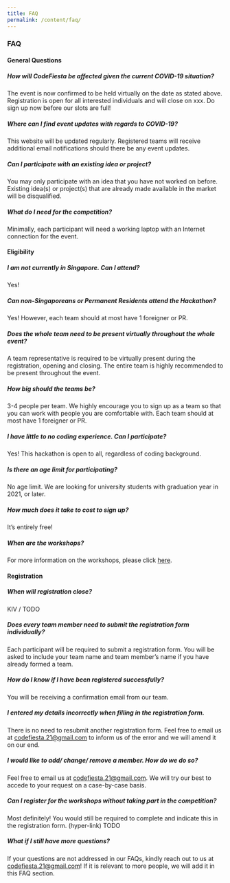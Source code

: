 ```yaml
---
title: FAQ
permalink: /content/faq/
---
```


### **FAQ**

#### **General Questions**
##### **How will CodeFiesta be affected given the current COVID-19 situation?**
&#9;The event is now confirmed to be held virtually on the date as stated above. Registration is open for all interested individuals and will close on xxx. Do sign up now before our slots are full!
##### **Where can I find event updates with regards to COVID-19?**
&#9;This website will be updated regularly. Registered teams will receive additional email notifications should there be any event updates.
##### **Can I participate with an existing idea or project?**
&#9;You may only participate with an idea that you have not worked on before. Existing idea(s) or project(s) that are already made available in the market will be disqualified.
##### **What do I need  for the competition?**
&#9;Minimally, each participant will need a working laptop with an Internet connection for the event. 

#### **Eligibility**
##### **I am not currently in Singapore. Can I attend?**
&#9;Yes!
##### **Can non-Singaporeans or Permanent Residents attend the Hackathon?**
&#9;Yes! However, each team should at most have 1 foreigner or PR.
##### **Does the whole team need to be present virtually throughout the whole event?**
&#9;A team representative is required to be virtually present during the registration, opening and closing. The entire team is highly recommended to be present throughout the event.
##### **How big should the teams be?**
&#9;3-4 people per team. We highly encourage you to sign up as a team so that you can work with people you are comfortable with. Each team should at most have 1 foreigner or PR.
##### **I have little to no coding experience. Can I participate?**
&#9;Yes! This hackathon is open to all, regardless of coding background.
##### **Is there an age limit for participating?**
&#9;No age limit. We are looking for university students with graduation year in 2021, or later. 
##### **How much does it take to cost to sign up?**
&#9;It’s entirely free! 
##### **When are the workshops?**
&#9;For more information on the workshops, please click [here](/content/workshops).

#### **Registration**
##### **When will registration close?**
&#9;KIV / TODO
##### **Does every team member need to submit the registration form individually?**
&#9;Each participant will be required to submit a registration form. You will be asked to include your team name and team member’s name if you have already formed a team.
##### **How do I know if I have been registered successfully?**
&#9;You will be receiving a confirmation email from our team.
##### **I entered my details incorrectly when filling in the registration form.**
&#9;There is no need to resubmit another registration form. Feel free to email us at codefiesta.21@gmail.com to inform us of the error and we will amend it on our end.
##### **I would like to add/ change/ remove a member. How do we do so?**
&#9;Feel free to email us at codefiesta.21@gmail.com. We will try our best to accede to your request on a case-by-case basis.
##### **Can I register for the workshops without taking part in the competition?**
&#9;Most definitely! You would still be required to complete and indicate this in the registration form. (hyper-link) TODO
##### **What if I still have more questions?**
&#9;If your questions are not addressed in our FAQs, kindly reach out to us at codefiesta.21@gmail.com! If it is relevant to more people, we will add it in this FAQ section.
